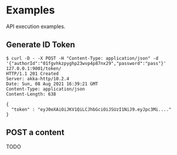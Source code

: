 # Examples

API execution examples.

## Generate ID Token

```
$ curl -D - -X POST -H "Content-Type: application/json" -d '{"authorId":"01fgvhkzpyghp23wvp4p87nx29","password":"pass"}' 127.0.0.1:9001/token/
HTTP/1.1 201 Created
Server: akka-http/10.2.4
Date: Sun, 08 Aug 2021 16:39:21 GMT
Content-Type: application/json
Content-Length: 638

{
  "token" : "eyJ0eXAiOiJKV1QiLCJhbGciOiJSUzI1NiJ9.eyJpc3Mi...."
}
```

## POST a content

TODO
